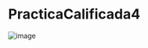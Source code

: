 # PracticaCalificada4

![image](https://user-images.githubusercontent.com/114689916/209151944-7965c25b-79cc-457a-94d0-bf8704c49785.png)
